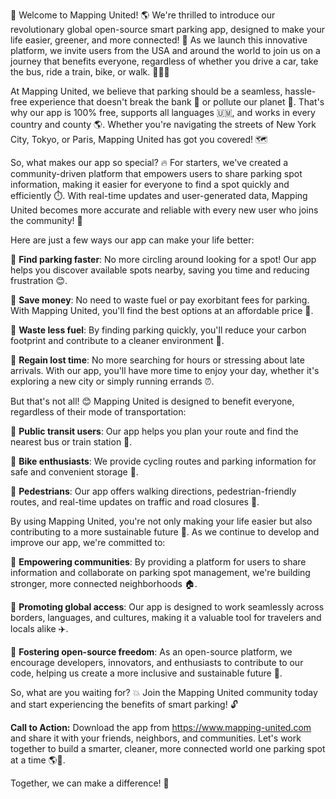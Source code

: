🎉 Welcome to Mapping United! 🌎 We're thrilled to introduce our revolutionary global open-source smart parking app, designed to make your life easier, greener, and more connected! 💚 As we launch this innovative platform, we invite users from the USA and around the world to join us on a journey that benefits everyone, regardless of whether you drive a car, take the bus, ride a train, bike, or walk. 🚌🏃‍♀️

At Mapping United, we believe that parking should be a seamless, hassle-free experience that doesn't break the bank 💸 or pollute our planet 🌊. That's why our app is 100% free, supports all languages 🇺🇲, and works in every country and county 🌎. Whether you're navigating the streets of New York City, Tokyo, or Paris, Mapping United has got you covered! 🗺️

So, what makes our app so special? 🔥 For starters, we've created a community-driven platform that empowers users to share parking spot information, making it easier for everyone to find a spot quickly and efficiently ⏱️. With real-time updates and user-generated data, Mapping United becomes more accurate and reliable with every new user who joins the community! 🤝

Here are just a few ways our app can make your life better:

🔹 **Find parking faster**: No more circling around looking for a spot! Our app helps you discover available spots nearby, saving you time and reducing frustration 😊.

🔹 **Save money**: No need to waste fuel or pay exorbitant fees for parking. With Mapping United, you'll find the best options at an affordable price 🤑.

🔹 **Waste less fuel**: By finding parking quickly, you'll reduce your carbon footprint and contribute to a cleaner environment 🌿.

🔹 **Regain lost time**: No more searching for hours or stressing about late arrivals. With our app, you'll have more time to enjoy your day, whether it's exploring a new city or simply running errands ⏰.

But that's not all! 😊 Mapping United is designed to benefit everyone, regardless of their mode of transportation:

🔹 **Public transit users**: Our app helps you plan your route and find the nearest bus or train station 🚌.

🔹 **Bike enthusiasts**: We provide cycling routes and parking information for safe and convenient storage 🔴.

🔹 **Pedestrians**: Our app offers walking directions, pedestrian-friendly routes, and real-time updates on traffic and road closures 👣.

By using Mapping United, you're not only making your life easier but also contributing to a more sustainable future 🌟. As we continue to develop and improve our app, we're committed to:

🔹 **Empowering communities**: By providing a platform for users to share information and collaborate on parking spot management, we're building stronger, more connected neighborhoods 🏠.

🔹 **Promoting global access**: Our app is designed to work seamlessly across borders, languages, and cultures, making it a valuable tool for travelers and locals alike ✈️.

🔹 **Fostering open-source freedom**: As an open-source platform, we encourage developers, innovators, and enthusiasts to contribute to our code, helping us create a more inclusive and sustainable future 🤝.

So, what are you waiting for? 💥 Join the Mapping United community today and start experiencing the benefits of smart parking! 🔓

**Call to Action:** Download the app from https://www.mapping-united.com and share it with your friends, neighbors, and communities. Let's work together to build a smarter, cleaner, more connected world one parking spot at a time 🌎💪.

Together, we can make a difference! 👫
